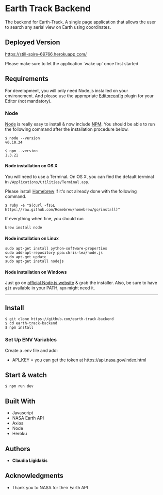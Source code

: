 # Earth Track Backend
The backend for Earth-Track.  A single page application that allows the user to search any aerial view on Earth using coordinates.

## Deployed Version
https://still-spire-69766.herokuapp.com/

Please make sure to let the application 'wake up' once first started

## Requirements

For development, you will only need Node.js installed on your environement.
And please use the appropriate [Editorconfig](http://editorconfig.org/) plugin for your Editor (not mandatory).

### Node

[Node](http://nodejs.org/) is really easy to install & now include [NPM](https://npmjs.org/).
You should be able to run the following command after the installation procedure
below.

    $ node --version
    v0.10.24

    $ npm --version
    1.3.21

#### Node installation on OS X

You will need to use a Terminal. On OS X, you can find the default terminal in
`/Applications/Utilities/Terminal.app`.

Please install [Homebrew](http://brew.sh/) if it's not already done with the following command.

    $ ruby -e "$(curl -fsSL https://raw.github.com/Homebrew/homebrew/go/install)"

If everything when fine, you should run

    brew install node

#### Node installation on Linux

    sudo apt-get install python-software-properties
    sudo add-apt-repository ppa:chris-lea/node.js
    sudo apt-get update
    sudo apt-get install nodejs

#### Node installation on Windows

Just go on [official Node.js website](http://nodejs.org/) & grab the installer.
Also, be sure to have `git` available in your PATH, `npm` might need it.

---

## Install

    $ git clone https://github.com/earth-track-backend
    $ cd earth-track-backend
    $ npm install
    
### Set Up ENV Variables

Create a .env file and add:

- API_KEY = 
you can get the token at https://api.nasa.gov/index.html

## Start & watch

    $ npm run dev

## Built With

* Javascript
* NASA Earth API
* Axios
* Node
* Heroku

## Authors

* **Claudia Ligidakis** 

## Acknowledgments

* Thank you to NASA for their Earth API
